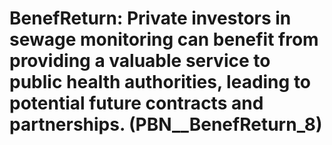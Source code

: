 # BenefReturn: __Private investors in sewage monitoring can benefit from providing a valuable service to public health authorities, leading to potential future contracts and partnerships.__ (PBN__BenefReturn_8)

